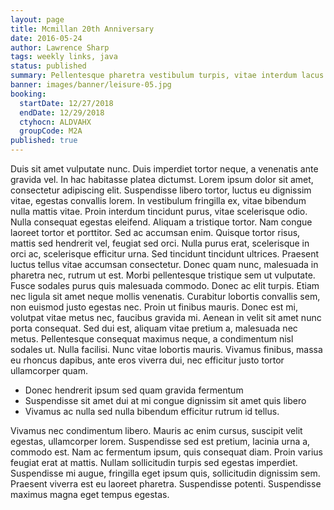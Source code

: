 ```yaml
---
layout: page
title: Mcmillan 20th Anniversary
date: 2016-05-24
author: Lawrence Sharp
tags: weekly links, java
status: published
summary: Pellentesque pharetra vestibulum turpis, vitae interdum lacus.
banner: images/banner/leisure-05.jpg
booking:
  startDate: 12/27/2018
  endDate: 12/29/2018
  ctyhocn: ALDVAHX
  groupCode: M2A
published: true
---
```

Duis sit amet vulputate nunc. Duis imperdiet tortor neque, a venenatis ante gravida vel. In hac habitasse platea dictumst. Lorem ipsum dolor sit amet, consectetur adipiscing elit. Suspendisse libero tortor, luctus eu dignissim vitae, egestas convallis lorem. In vestibulum fringilla ex, vitae bibendum nulla mattis vitae. Proin interdum tincidunt purus, vitae scelerisque odio. Nulla consequat egestas eleifend. Aliquam a tristique tortor. Nam congue laoreet tortor et porttitor. Sed ac accumsan enim. Quisque tortor risus, mattis sed hendrerit vel, feugiat sed orci. Nulla purus erat, scelerisque in orci ac, scelerisque efficitur urna. Sed tincidunt tincidunt ultrices. Praesent luctus tellus vitae accumsan consectetur.
Donec quam nunc, malesuada in pharetra nec, rutrum ut est. Morbi pellentesque tristique sem ut vulputate. Fusce sodales purus quis malesuada commodo. Donec ac elit turpis. Etiam nec ligula sit amet neque mollis venenatis. Curabitur lobortis convallis sem, non euismod justo egestas nec. Proin ut finibus mauris. Donec est mi, volutpat vitae metus nec, faucibus gravida mi. Aenean in velit sit amet nunc porta consequat. Sed dui est, aliquam vitae pretium a, malesuada nec metus. Pellentesque consequat maximus neque, a condimentum nisl sodales ut. Nulla facilisi. Nunc vitae lobortis mauris. Vivamus finibus, massa eu rhoncus dapibus, ante eros viverra dui, nec efficitur justo tortor ullamcorper quam.

* Donec hendrerit ipsum sed quam gravida fermentum
* Suspendisse sit amet dui at mi congue dignissim sit amet quis libero
* Vivamus ac nulla sed nulla bibendum efficitur rutrum id tellus.

Vivamus nec condimentum libero. Mauris ac enim cursus, suscipit velit egestas, ullamcorper lorem. Suspendisse sed est pretium, lacinia urna a, commodo est. Nam ac fermentum ipsum, quis consequat diam. Proin varius feugiat erat at mattis. Nullam sollicitudin turpis sed egestas imperdiet. Suspendisse mi augue, fringilla eget ipsum quis, sollicitudin dignissim sem. Praesent viverra est eu laoreet pharetra. Suspendisse potenti. Suspendisse maximus magna eget tempus egestas.

